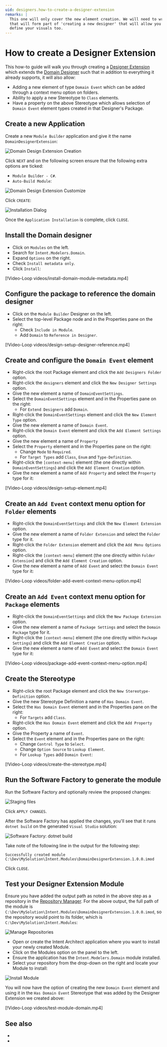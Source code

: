 ```yaml
---
uid: designers.how-to-create-a-designer-extension
remarks: |
  This one will only cover the new element creation. We will need to write one
  that will form part of 'creating a new designer' that will allow you to
  define your visuals too.
---
```

# How to create a Designer Extension

This how-to guide will walk you through creating a [Designer Extension](xref:designers.about-designer-extensions) which extends the [Domain Designer](https://github.com/IntentSoftware/Intent.Modules/tree/master/Modules/Intent.Modules.Modelers.Domain) such that in addition to everything it already supports, it will also allow:

- Adding a new element of type `Domain Event` which can be added through a context menu option on folders.
- Ability to apply a new Stereotype to `Class` elements.
- Have a property on the above Stereotype which allows selection of `Domain Event` element types created in that Designer's Package.

## Create a new Application

Create a new `Module Builder` application and give it the name `DomainDesignerExtension`:

![Domain Design Extension Creation](images/design-extension-creation.png)

Click `NEXT` and on the following screen ensure that the following extra options are ticked:

- `Module Builder - C#`.
- `Auto-Build Module`:

![Domain Design Extension Customize](images/design-extension-customize.png)

Click `CREATE`:

![Installation Dialog](images/installation-dialog.png)

Once the `Application Installation` is complete, click `CLOSE`.

## Install the Domain designer

- Click on `Modules` on the left.
- Search for `Intent.Modelers.Domain`.
- Expand `Options` on the right.
- Check `Install metadata only`.
- Click `Install`:

[!Video-Loop videos/install-domain-module-metadata.mp4]

## Configure the package to reference the domain designer

- Click on the  `Module Builder` Designer on the left.
- Select the top-level Package node and in the Properties pane on the right:
  - Check `Include in Module`.
  - Add `Domain` to `Reference in Designer`.

[!Video-Loop videos/design-setup-designer-reference.mp4]

## Create and configure the `Domain Event` element

- Right-click the root Package element and click the `Add Designers Folder` option.
- Right-click the `designers` element and click the `New Designer Settings` option.
- Give the new element a name of `DomainEventSettings`.
- Select the `DomainEventSettings` element and in the Properties pane on the right:
  - For `Extend Designers` add `Domain`.
- Right-click the `DomainEventSettings` element and click the `New Element Type` option.
- Give the new element a name of `Domain Event`.
- Right-click the `Domain Event` element and click the `Add Element Settings` option.
- Give the new element a name of `Property`
- Select the `Property` element and in the Properties pane on the right:
  - Change `Mode` to `Required`.
  - For `Target Types` add `Class`, `Enum` and `Type-Definition`.
- Right-click the `[context-menu]` element (the one directly within `DomainEventSettings`) and click the `Add Element Creation` option.
- Give the new element a name of `Add Property` and select the `Property` type for it:

[!Video-Loop videos/design-setup-element.mp4]

## Create an `Add Event` context menu option for `Folder` elements

- Right-click the `DomainEventSettings` and click the `New Element Extension` option.
- Give the new element a name of `Folder Extension` and select the `Folder` type for it.
- Right-click the `Folder Extension` element and click the `Add Menu Options` option.
- Right-click the `[context-menu]` element (the one directly within `Folder Extension`) and click the `Add Element Creation` option.
- Give the new element a name of `Add Event` and select the `Domain Event` type for it:

[!Video-Loop videos/folder-add-event-context-menu-option.mp4]

## Create an `Add Event` context menu option for `Package` elements

- Right-click the `DomainEventSettings` and click the `New Package Extension` option.
- Give the new element a name of `Package Settings` and select the `Domain Package` type for it.
- Right-click the `[context-menu]` element (the one directly within `Package Settings`) and click the `Add Element Creation` option.
- Give the new element a name of `Add Event` and select the `Domain Event` type for it:

[!Video-Loop videos/package-add-event-context-menu-option.mp4]

## Create the Stereotype

- Right-click the root Package element and click the `New Stereotype-Definition` option.
- Give the new Stereotype Definition a name of `Has Domain Event`.
- Select the `Has Domain Event` element and in the Properties pane on the right:
  - For `Targets` add `Class`.
- Right-click the `Has Domain Event` element and click the `Add Property` option.
- Give the Property a name of `Event`.
- Select the `Event` element and in the Properties pane on the right:
  - Change `Control Type` to `Select`.
  - Change `Option Source` to `Lookup Element`.
  - For `Lookup Types` add `Domain Event`:

[!Video-Loop videos/create-the-stereotype.mp4]

## Run the Software Factory to generate the module

Run the Software Factory and optionally review the proposed changes:

![Staging files](images/software-factory-run.png)

Click `APPLY CHANGES`.

After the Software Factory has applied the changes, you'll see that it runs `dotnet build` on the generated `Visual Studio` solution:

![Software Factory: dotnet build](images/software-factory-dotnet-build.png)

Take note of the following line in the output for the following step:

```text
Successfully created module C:\Dev\MySolution\Intent.Modules\DomainDesignerExtension.1.0.0.imod
```

Click `CLOSE`.

## Test your Designer Extension Module

Ensure you have added the output path as noted in the above step as a repository in the [Repository Manager](xref:applications.how-to-manage-repositories). For the above output, the full path of the module is `C:\Dev\MySolution\Intent.Modules\DomainDesignerExtension.1.0.0.imod`, so the repository would point to its folder, which is `C:\Dev\MySolution\Intent.Modules`:

![Manage Repositories](images/repo-manager-module-folder.png)

- Open or create the Intent Architect application where you want to install your newly created Module.
- Click on the Modules option on the panel to the left.
- Ensure the application has the `Intent.Modelers.Domain` module installed.
- Select your repository from the drop-down on the right and locate your Module to install:

![Install Module](images/test-module-install.png)

You will now have the option of creating the new `Domain Event` element and using it in the `Has Domain Event` Stereotype that was added by the Designer Extension we created above:

[!Video-Loop videos/test-module-domain.mp4]

## See also

- [](xref:designers.about-designers)
- [](xref:designers.about-designer-extensions)
